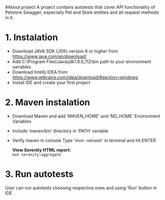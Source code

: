 #About project
A project contains autotests that cover API functionality of Petstore Swagger, especially Pet
and Store entities and all request methods in it.

# 1. Instalation
- Download JAVA SDK (JDK) version 8 or higher 
  from https://www.java.com/en/download/
- Add C:\Program Files\Java\jdk1.8.0_112\bin path 
  to your environment variables
- Download Intellij IDEA from 
  https://www.jetbrains.com/idea/download/#section=windows
- Install IDE and create your first project 

# 2. Maven instalation
- Download Maven and add ‘MAVEN_HOME’ and ‘M2_HOME’ Environment Variables
- Include ‘maven/bin’ directory in ‘PATH’ variable
- Verify maven in console
    Type 'mvn -version' in terminal and hit ENTER
    
    **View Serenity HTML report:**  
    `mvn serenity:aggregate`
    
# 3. Run autotests
User can run autotests choosing respective ones and using 'Run' button in IDE

    

